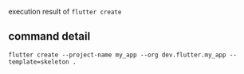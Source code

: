 execution result of `flutter create`

## command detail

```
flutter create --project-name my_app --org dev.flutter.my_app --template=skeleton .
```

